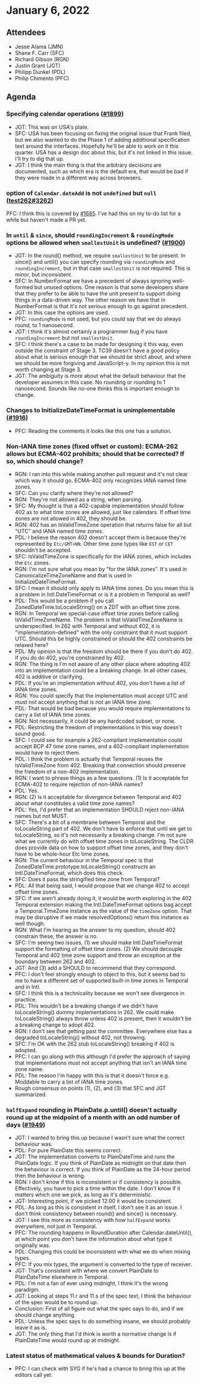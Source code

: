 # January 6, 2022
## Attendees
- Jesse Alama (JMN)
- Shane F. Carr (SFC)
- Richard Gibson (RGN)
- Justin Grant (JGT)
- Philipp Dunkel (PDL)
- Philip Chimento (PFC)

## Agenda
### Specifying calendar operations ([#1899](https://github.com/tc39/proposal-temporal/issues/1899))
- JGT: This was on USA's plate.
- SFC: USA has been focusing on fixing the original issue that Frank filed, but we also wanted to do the Phase 1 of adding additional specification text around the interfaces. Hopefully he'll be able to work on it this quarter. USA has a design doc about this, but it's not linked in this issue. I'll try to dig that up.
- JGT: I think the main thing is that the arbitrary decisions are documented, such as which era is the default era, that would be bad if they were made in a different way across browsers.

### option of `Calendar.dateAdd` is not `undefined` but `null` ([test262#3262](https://github.com/tc39/test262/issues/3262))
PFC: I think this is covered by [#1685](https://github.com/tc39/proposal-temporal/issues/1685). I've had this on my to-do list for a while but haven't made a PR yet.

### In `until` & `since`, should `roundingIncrement` & `roundingMode` options be allowed when `smallestUnit` is undefined? ([#1900](https://github.com/tc39/proposal-temporal/issues/1900))
- JGT: In the round() method, we require `smallestUnit` to be present. In since() and until() you can specify rounding via `roundingMode` and `roundingIncrement`, but in that case `smallestUnit` is not required. This is minor, but inconsistent.
- SFC: In NumberFormat we have a precedent of always ignoring well-formed but unused options. One reason is that some developers share that they prefer to be able to have the unit present to support doing things in a data-driven way. The other reason we have that in NumberFormat is that it's not serious enough to go against precedent.
- JGT: In this case the options are used.
- PFC: `roundingMode` is not used, but you could say that we do always round, to 1 nanosecond.
- JGT: I think it's almost certainly a programmer bug if you have `roundingIncrement` but not `smallestUnit`.
- SFC: I think there's a case to be made for designing it this way, even outside the constraint of Stage 3. TC39 doesn't have a good policy about what is serious enough that we should be strict about, and where we should be more forgiving and JavaScript-y. In my opinion this is not worth changing at Stage 3.
- JGT: The ambiguity is more about what the default behaviour that the developer assumes in this case. No rounding or rounding to 1 nanosecond. Sounds like no-one thinks this is important enough to change.

### Changes to InitializeDateTimeFormat is unimplementable ([#1916](https://github.com/tc39/proposal-temporal/issues/1916))
- PFC: Reading the comments it looks like this one has a solution.

### Non-IANA time zones (fixed offset or custom): ECMA-262 allows but ECMA-402 prohibits; should that be corrected? If so, which should change?
- RGN: I ran into this while making another pull request and it's not clear which way it should go. ECMA-402 only recognizes IANA named time zones.
- SFC: Can you clarify where they're not allowed?
- RGN: They're not allowed as a string, when parsing.
- SFC: My thought is that a 402-capable implementation should follow 402 as to what time zones are allowed, just like calendars. If offset time zones are not allowed in 402, they should be.
- RGN: 402 has an IsValidTimeZone operation that returns false for all but "UTC" and IANA named time zones.
- PDL: I believe the reason 402 doesn't accept them is because they're represented by `Etc/GMT+NN`. Other time zone types like `EST` or `CET` shouldn't be accepted.
- SFC: IsValidTimeZone is specifically for the IANA zones, which includes the `Etc` zones.
- RGN: I'm not sure what you mean by "for the IANA zones". It's used in CanonicalizeTimeZoneName and that is used in InitializeDateTimeFormat.
- SFC: I mean it should only apply to IANA time zones. Do you mean this is a problem in Intl.DateTimeFormat or is it a problem in Temporal as well?
- PDL: This would be a problem if you call ZonedDateTime.toLocaleString() on a ZDT with an offset time zone.
- RGN: In Temporal we special-case offset time zones before calling IsValidTimeZoneName. The problem is that IsValidTimeZoneName is underspecified. In 262 with Temporal and without 402, it is "implementation-defined" with the only constraint that it must support UTC. Should this be highly constrained or should the 402 constraints be relaxed here?
- PDL: My opinion is that the freedom should be there if you don't do 402. If you do do 402, you're constrained by 402.
- RGN: The thing is I'm not aware of any other place where adopting 402 into an implementation could be a breaking change. In all other cases, 402 is additive or clarifying.
- PDL: If you're an implementation without 402, you don't have a list of IANA time zones.
- RGN: You could specify that the implementation must accept UTC and must not accept anything that is not an IANA time zone.
- PDL: That would be bad because you would require implementations to carry a list of IANA time zones.
- RGN: Not necessarily, it could be any hardcoded subset, or none.
- PDL: Restricting the freedom of implementations in this way doesn't sound good.
- SFC: I could see for example a 262-compliant implementation could accept BCP 47 time zone names, and a 402-compliant implementation would have to reject them.
- PDL: I think the problem is actually that Temporal reuses the IsValidTimeZone from 402. Breaking that connection should preserve the freedom of a non-402 implementation.
- RGN: I want to phrase things as a few questions. (1) Is it acceptable for ECMA-402 to require rejection of non-IANA names?
- PDL: Yes.
- RGN: (2) Is it acceptable for divergence between Temporal and 402 about what constitutes a valid time zone names?
- PDL: Yes, I'd prefer that an implementation SHOULD reject non-IANA names but not MUST.
- SFC: There's a bit of a membrane between Temporal and the toLocaleString part of 402. We don't have to enforce that until we get to toLocaleString, so it's not necessarily a breaking change. I'm not sure what we currently do with offset time zones in toLocaleString. The CLDR does provide data on how to support offset time zones, and they don't have to be whole-hour Etc time zones.
- RGN: The current behaviour in the Temporal spec is that ZonedDateTime.prototype.toLocaleString() constructs an Intl.DateTimeFormat, which does this check.
- SFC: Does it pass the stringified time zone from Temporal?
- PDL: All that being said, I would propose that we change 402 to accept offset time zones.
- SFC: If we aren't already doing it, it would be worth exploring in the 402 Temporal extension making the Intl.DateTimeFormat options bag accept a Temporal.TimeZone instance as the value of the `timeZone` option. That may be disruptive if we made resolvedOptions() return this instance as well though.
- RGN: What I'm hearing as the answer to my question, should 402 constrain these, the answer is no.
- SFC: I'm seeing two issues, (1) we should make Intl.DateTimeFormat support the formatting of offset time zones. (2) We should decouple Temporal and 402 time zone support and throw an exception at the boundary between 262 and 402.
- JGT: And (3) add a SHOULD to recommend that they correspond.
- PFC: I don't feel strongly enough to object to this, but it seems bad to me to have a different set of supported built-in time zones in Temporal and in Intl.
- SFC: I think this is a technicality because we won't see divergence in practice.
- PDL: This wouldn't be a breaking change if we didn't have toLocaleString() dummy implementations in 262. We could make toLocaleString() always throw unless 402 is present, then it wouldn't be a breaking change to adopt 402.
- RGN: I don't see that getting past the committee. Everywhere else has a degraded toLocaleString() without 402, not throwing.
- SFC: I'm OK with the 262 stub toLocaleString() breaking if 402 is adopted.
- PFC: I can go along with this although I'd prefer the approach of saying that implementations must not accept anything that isn't an IANA time zone name.
- PDL: The reason I'm happy with this is that it doesn't force e.g. Moddable to carry a list of IANA time zones.
- Rough consensus on points (1), (2), and (3) that SFC and JGT summarized.

### `halfExpand` rounding in PlainDate.p.until() doesn't actually round up at the midpoint of a month with an odd number of days ([#1949](https://github.com/tc39/proposal-temporal/issues/1949))
- JGT: I wanted to bring this up because I wasn't sure what the correct behaviour was.
- PDL: For pure PlainDate this seems correct.
- JGT: The implementation converts to PlainDateTime and runs the PlainDate logic. If you think of PlainDate as midnight on that date then the behaviour is correct. If you think of PlainDate as the 24-hour period then the behaviour is wrong.
- RGN: I don't know if this is inconsistent or if consistency is possible. Effectively, you have to pick a time within the date. I don't know if it matters which one we pick, as long as it's deterministic.
- JGT: Interesting point, if we picked 12:00 it would be consistent.
- PDL: As long as this is consistent in itself, I don't see it as an issue. I don't think consistency between round() and since() is necessary.
- JGT: I see this more as consistency with how `halfExpand` works everywhere, not just in Temporal.
- PFC: The rounding happens in RoundDuration after Calendar.dateUntil(), at which point you don't have the information about what type it originally was.
- PDL: Changing this could be inconsistent with what we do when mixing types.
- PFC: If you mix types, the argument is converted to the type of receiver.
- JGT: That's consistent with where we convert PlainDate to PlainDateTime elsewhere in Temporal.
- PDL: I'm not a fan of ever using midnight, I think it's the wrong paradigm.
- JGT: Looking at steps 11.r and 11.s of the spec text, I think the behaviour of the spec would be to round up.
- Conclusion: First of all figure out what the spec says to do, and if we should change anything.
- PDL: Unless the spec says to do something insane, we should probably leave it as is.
- JGT: The only thing that I'd think is worth a normative change is if PlainDateTime would round up at midnight.

### Latest status of mathematical values & bounds for Duration?
- PFC: I can check with SYG if he's had a chance to bring this up at the editors call yet.
